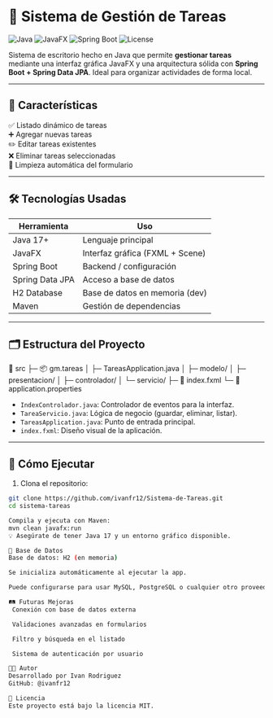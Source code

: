 # 📝 Sistema de Gestión de Tareas

![Java](https://img.shields.io/badge/Java-17+-orange?logo=java)
![JavaFX](https://img.shields.io/badge/JavaFX-UI-blue?logo=java)
![Spring Boot](https://img.shields.io/badge/Spring%20Boot-Framework-6DB33F?logo=spring)
![License](https://img.shields.io/badge/License-MIT-green)

Sistema de escritorio hecho en Java que permite **gestionar tareas** mediante una interfaz gráfica JavaFX y una arquitectura sólida con **Spring Boot + Spring Data JPA**. Ideal para organizar actividades de forma local.

---

## 📌 Características

✅ Listado dinámico de tareas  
➕ Agregar nuevas tareas  
✏️ Editar tareas existentes  
❌ Eliminar tareas seleccionadas  
🧹 Limpieza automática del formulario  

---

## 🛠️ Tecnologías Usadas

| Herramienta      | Uso                             |
|------------------|----------------------------------|
| Java 17+         | Lenguaje principal               |
| JavaFX           | Interfaz gráfica (FXML + Scene) |
| Spring Boot      | Backend / configuración          |
| Spring Data JPA  | Acceso a base de datos           |
| H2 Database      | Base de datos en memoria (dev)   |
| Maven            | Gestión de dependencias          |

---

## 🗂️ Estructura del Proyecto

📁 src
├─ 📦 gm.tareas
│ ├─ TareasApplication.java
│ ├─ modelo/
│ ├─ presentacion/
│ ├─ controlador/
│ └─ servicio/
├─ 📄 index.fxml
└─ 📄 application.properties


- `IndexControlador.java`: Controlador de eventos para la interfaz.
- `TareaServicio.java`: Lógica de negocio (guardar, eliminar, listar).
- `TareasApplication.java`: Punto de entrada principal.
- `index.fxml`: Diseño visual de la aplicación.

---

## 🚀 Cómo Ejecutar

1. Clona el repositorio:

```bash
git clone https://github.com/ivanfr12/Sistema-de-Tareas.git
cd sistema-tareas

Compila y ejecuta con Maven:
mvn clean javafx:run
💡 Asegúrate de tener Java 17 y un entorno gráfico disponible.

🧪 Base de Datos
Base de datos: H2 (en memoria)

Se inicializa automáticamente al ejecutar la app.

Puede configurarse para usar MySQL, PostgreSQL o cualquier otro proveedor JPA.

🛤️ Futuras Mejoras
 Conexión con base de datos externa

 Validaciones avanzadas en formularios

 Filtro y búsqueda en el listado

 Sistema de autenticación por usuario

👨‍💻 Autor
Desarrollado por Ivan Rodriguez
GitHub: @ivanfr12

📄 Licencia
Este proyecto está bajo la licencia MIT.


